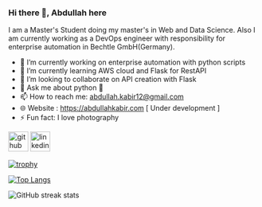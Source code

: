 ### Hi there 👋, Abdullah here
I am a Master's Student doing my master's in Web and Data Science. Also I am currently working as a DevOps engineer with responsibility for enterprise automation in Bechtle GmbH(Germany).

- 🔭 I’m currently working on enterprise automation with python scripts 
- 🌱 I’m currently learning AWS cloud and Flask for RestAPI
- 👯 I’m looking to collaborate on API creation with Flask 
- 💬 Ask me about python 🧑 
- 📫 How to reach me: abdullah.kabir12@gmail.com
- 🌐 Website : https://abdullahkabir.com [ Under development ]
- ⚡ Fun fact: I love photography


[<img src='https://cdn.jsdelivr.net/npm/simple-icons@3.0.1/icons/github.svg' alt='github' height='40'>](https://github.com/AbdullahKabir)  [<img src='https://cdn.jsdelivr.net/npm/simple-icons@3.0.1/icons/linkedin.svg' alt='linkedin' height='40'>](https://www.linkedin.com/in/abdullahkabir/)  

[![trophy](https://github-profile-trophy.vercel.app/?username=AbdullahKabir)](https://github.com/ryo-ma/github-profile-trophy)

[![Top Langs](https://github-readme-stats.vercel.app/api/top-langs/?username=AbdullahKabir)](https://github.com/anuraghazra/github-readme-stats)

![GitHub streak stats](https://streak-stats.demolab.com/?user=AbdullahKabir)  

